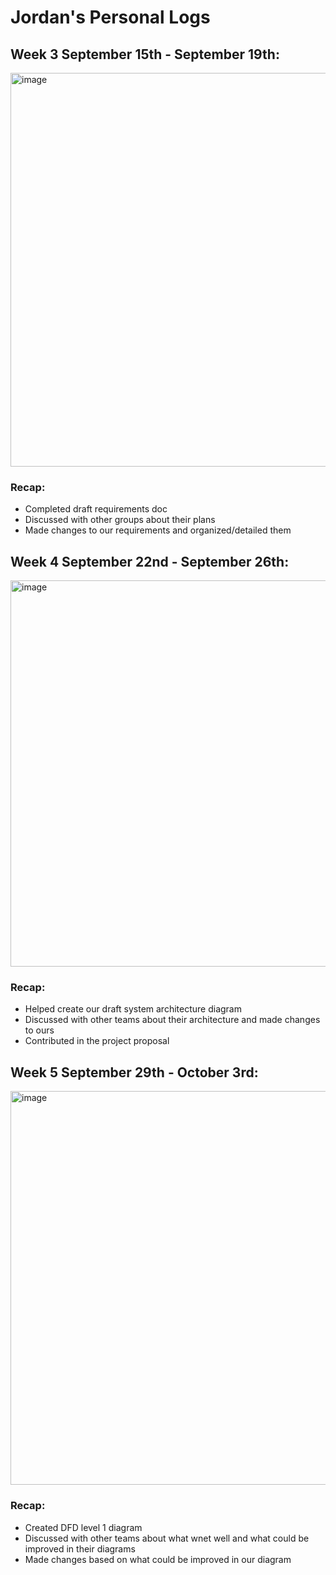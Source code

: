 # Jordan's Personal Logs
## Week 3 September 15th - September 19th:
<img width="1075" height="630" alt="image" src="https://github.com/user-attachments/assets/815d2703-ff05-4660-a1c8-ab080e4669ae" /></br>
### Recap:
- Completed draft requirements doc
- Discussed with other groups about their plans
- Made changes to our requirements and organized/detailed them
## Week 4 September 22nd - September 26th:
<img width="1060" height="618" alt="image" src="https://github.com/user-attachments/assets/f6904d7b-886c-44bf-956b-a6558f7a43ba" /></br>
### Recap:
- Helped create our draft system architecture diagram
- Discussed with other teams about their architecture and made changes to ours
- Contributed in the project proposal
## Week 5 September 29th - October 3rd:
<img width="1073" height="630" alt="image" src="https://github.com/user-attachments/assets/8cf8f69f-d9d1-44da-9233-7ca1cf7be132" /></br>
### Recap:
- Created DFD level 1 diagram
- Discussed with other teams about what wnet well and what could be improved in their diagrams
- Made changes based on what could be improved in our diagram
